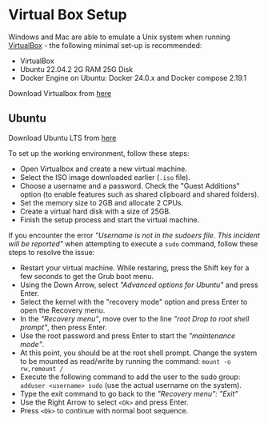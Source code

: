 # Virtual Box Setup

Windows and Mac are able to emulate a Unix system when running [VirtualBox](https://www.virtualbox.org/) - the following
minimal set-up is recommended:

-   VirtualBox
-   Ubuntu 22.04.2 2G RAM 25G Disk
-   Docker Engine on Ubuntu: Docker 24.0.x and Docker compose 2.19.1

Download Virtualbox from [here](https://www.virtualbox.org/)

## Ubuntu

Download Ubuntu LTS from [here](https://ubuntu.com/download/desktop)

To set up the working environment, follow these steps:

-   Open Virtualbox and create a new virtual machine.
-   Select the ISO image downloaded earlier (`.iso` file).
-   Choose a username and a password. Check the "Guest Additions" option (to enable features such as shared clipboard
    and shared folders).
-   Set the memory size to 2GB and allocate 2 CPUs.
-   Create a virtual hard disk with a size of 25GB.
-   Finish the setup process and start the virtual machine.

If you encounter the error _"Username is not in the sudoers file. This incident will be reported"_ when attempting to
execute a `sudo` command, follow these steps to resolve the issue:

-   Restart your virtual machine. While restaring, press the Shift key for a few seconds to get the Grub boot menu.
-   Using the Down Arrow, select _"Advanced options for Ubuntu"_ and press Enter.
-   Select the kernel with the "recovery mode" option and press Enter to open the Recovery menu.
-   In the _"Recovery menu"_, move over to the line _"root Drop to root shell prompt"_, then press Enter.
-   Use the root password and press Enter to start the _"maintenance mode"_.
-   At this point, you should be at the root shell prompt. Change the system to be mounted as read/write by running the
    command: `mount -o rw,remount /`
-   Execute the following command to add the user to the sudo group: `adduser <username> sudo` (use the actual username
    on the system).
-   Type the exit command to go back to the _"Recovery menu": "Exit"_
-   Use the Right Arrow to select `<Ok>` and press Enter.
-   Press `<Ok>` to continue with normal boot sequence.
